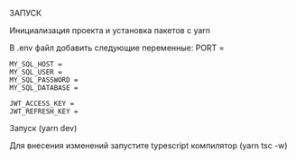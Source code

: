 ЗАПУСК

Инициализация проекта и установка пакетов с yarn

В .env файл добавить следующие переменные:
PORT =

    MY_SQL_HOST =
    MY_SQL_USER =
    MY_SQL_PASSWORD =
    MY_SQL_DATABASE =

    JWT_ACCESS_KEY =
    JWT_REFRESH_KEY =

Запуск (yarn dev)

Для внесения изменений запустите typescript компилятор (yarn tsc -w)
